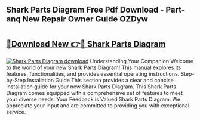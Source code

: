 ## Shark Parts Diagram Free Pdf Download - Part-anq New Repair Owner Guide OZDyw

# <h2><a href="http://dfupbm.blite.top/?on=Shark+Parts+Diagram">🔗Download New 👉🔴 Shark Parts Diagram</a></h2>

[![Shark Parts Diagram download](https://i.imgur.com/lujVjoI.png)](http://dfupbm.blite.top/?on=Shark+Parts+Diagram)
Understanding Your Companion Welcome to the world of your new Shark Parts Diagram! This manual explores its features, functionalities, and provides essential operating instructions. Step-by-Step Installation Guide This section provides a clear and concise installation guide for your new Shark Parts Diagram. This Shark Parts Diagram comes equipped with a comprehensive set of features to meet your diverse needs. Your Feedback is Valued Shark Parts Diagram. We appreciate your input and are committed to providing you with exceptional service.
